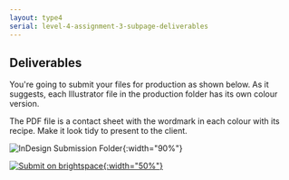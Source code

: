 ```yaml
---
layout: type4
serial: level-4-assignment-3-subpage-deliverables
---
```

## Deliverables

You're going to submit your files for production as shown below. As it suggests, each Illustrator file in the production folder has its own colour version.

The PDF file is a contact sheet with the wordmark in each colour with its recipe. Make it look tidy to present to the client.

![InDesign Submission Folder]({{site.url}}/svg/wordmark/submission-wordmark.svg){:width="90%"}

<a href="{{ site.data.type4[2].brightspace[2].bs_url }}" title="Submit on Brightspace" target="_blank">![Submit on brightspace]({{site.url}}/svg/button-submit-brightspace.svg){:width="50%"}</a>